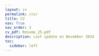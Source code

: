 ```yaml
---
layout: cv
permalink: /cv/
title: CV
nav: True
nav_order: 3
cv_pdf: Resume_25.pdf
description: Last update on November 2024
toc:
  sidebar: left
---
```

